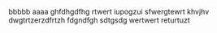 bbbbb
aaaa
ghfdhgdfhg
rtwert
iupogzui
sfwergtewrt
khvjhv
dwgtrtzerzdfrtzh
fdgndfgh
sdtgsdg
wertwert
returtuzt
